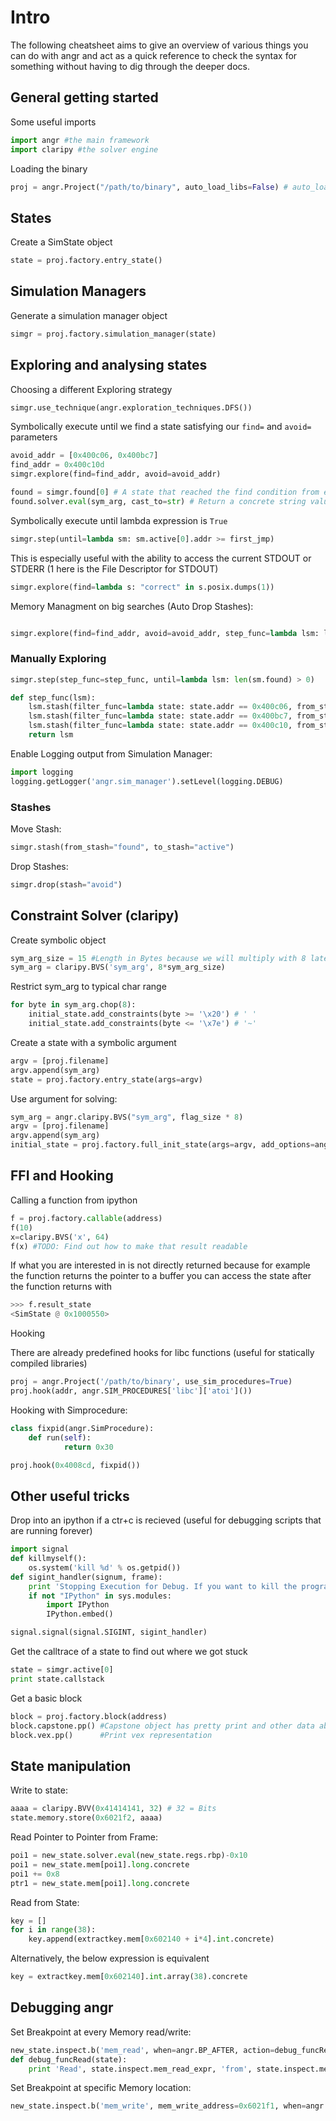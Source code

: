 # Intro

The following cheatsheet aims to give an overview of various things you can do with angr and act as a quick reference to check the syntax for something without having to dig through the deeper docs.

## General getting started

Some useful imports

```python
import angr #the main framework
import claripy #the solver engine
```

Loading the binary
```python
proj = angr.Project("/path/to/binary", auto_load_libs=False) # auto_load_libs False for improved performance
```

## States

Create a SimState object

```python
state = proj.factory.entry_state()
```

## Simulation Managers

Generate a simulation manager object

```python
simgr = proj.factory.simulation_manager(state)
```

## Exploring and analysing states

Choosing a different Exploring strategy

```python
simgr.use_technique(angr.exploration_techniques.DFS())
```
Symbolically execute until we find a state satisfying our `find=` and `avoid=` parameters

```python
avoid_addr = [0x400c06, 0x400bc7]
find_addr = 0x400c10d
simgr.explore(find=find_addr, avoid=avoid_addr)
```

```python
found = simgr.found[0] # A state that reached the find condition from explore
found.solver.eval(sym_arg, cast_to=str) # Return a concrete string value for the sym arg to reach this state
```

Symbolically execute until lambda expression is `True`

```python
simgr.step(until=lambda sm: sm.active[0].addr >= first_jmp)
```

This is especially useful with the ability to access the current STDOUT or STDERR (1 here is the File Descriptor for STDOUT)

```python
simgr.explore(find=lambda s: "correct" in s.posix.dumps(1))
```

Memory Managment on big searches (Auto Drop Stashes):

```python

simgr.explore(find=find_addr, avoid=avoid_addr, step_func=lambda lsm: lsm.drop(stash='avoid'))

```

### Manually Exploring

```python
simgr.step(step_func=step_func, until=lambda lsm: len(sm.found) > 0)

def step_func(lsm):
    lsm.stash(filter_func=lambda state: state.addr == 0x400c06, from_stash='active', to_stash='avoid')
    lsm.stash(filter_func=lambda state: state.addr == 0x400bc7, from_stash='active', to_stash='avoid')
    lsm.stash(filter_func=lambda state: state.addr == 0x400c10, from_stash='active', to_stash='found')
    return lsm
```

Enable Logging output from Simulation Manager:

```python
import logging
logging.getLogger('angr.sim_manager').setLevel(logging.DEBUG)
```

### Stashes

Move Stash:

```python
simgr.stash(from_stash="found", to_stash="active")
```

Drop Stashes:

```python
simgr.drop(stash="avoid")
```

## Constraint Solver (claripy)

Create symbolic object

```python
sym_arg_size = 15 #Length in Bytes because we will multiply with 8 later
sym_arg = claripy.BVS('sym_arg', 8*sym_arg_size)
```

Restrict sym_arg to typical char range

```python
for byte in sym_arg.chop(8):
    initial_state.add_constraints(byte >= '\x20') # ' '
    initial_state.add_constraints(byte <= '\x7e') # '~'
```

Create a state with a symbolic argument

```python
argv = [proj.filename]
argv.append(sym_arg)
state = proj.factory.entry_state(args=argv)
```

Use argument for solving:

```python
sym_arg = angr.claripy.BVS("sym_arg", flag_size * 8)
argv = [proj.filename]
argv.append(sym_arg)
initial_state = proj.factory.full_init_state(args=argv, add_options=angr.options.unicorn, remove_options={angr.options.LAZY_SOLVES})
```

## FFI and Hooking

Calling a function from ipython

```python
f = proj.factory.callable(address)
f(10)
x=claripy.BVS('x', 64)
f(x) #TODO: Find out how to make that result readable
```

If what you are interested in is not directly returned because for example the function returns the pointer to a buffer you can access the state after the function returns with

```python
>>> f.result_state
<SimState @ 0x1000550>
```

Hooking

There are already predefined hooks for libc functions (useful for statically compiled libraries)

```python
proj = angr.Project('/path/to/binary', use_sim_procedures=True)
proj.hook(addr, angr.SIM_PROCEDURES['libc']['atoi']())
```

Hooking with Simprocedure:

```python
class fixpid(angr.SimProcedure):
    def run(self):
            return 0x30

proj.hook(0x4008cd, fixpid())
```

## Other useful tricks

Drop into an ipython if a ctr+c is recieved (useful for debugging scripts that are running forever)

```python
import signal
def killmyself():
    os.system('kill %d' % os.getpid())
def sigint_handler(signum, frame):
    print 'Stopping Execution for Debug. If you want to kill the programm issue: killmyself()'
    if not "IPython" in sys.modules:
        import IPython
        IPython.embed()

signal.signal(signal.SIGINT, sigint_handler)
```

Get the calltrace of a state to find out where we got stuck

```python
state = simgr.active[0]
print state.callstack
```

Get a basic block

```python
block = proj.factory.block(address)
block.capstone.pp() #Capstone object has pretty print and other data about the dissassembly
block.vex.pp()      #Print vex representation
```

## State manipulation

Write to state:

```python
aaaa = claripy.BVV(0x41414141, 32) # 32 = Bits
state.memory.store(0x6021f2, aaaa)
```

Read Pointer to Pointer from Frame:

```python
poi1 = new_state.solver.eval(new_state.regs.rbp)-0x10
poi1 = new_state.mem[poi1].long.concrete
poi1 += 0x8
ptr1 = new_state.mem[poi1].long.concrete 
```

Read from State:

```python
key = []
for i in range(38):
    key.append(extractkey.mem[0x602140 + i*4].int.concrete)
```
Alternatively, the below expression is equivalent

```python
key = extractkey.mem[0x602140].int.array(38).concrete
```

## Debugging angr

Set Breakpoint at every Memory read/write:

```python
new_state.inspect.b('mem_read', when=angr.BP_AFTER, action=debug_funcRead)
def debug_funcRead(state):
    print 'Read', state.inspect.mem_read_expr, 'from', state.inspect.mem_read_address
```

Set Breakpoint at specific Memory location:

```python
new_state.inspect.b('mem_write', mem_write_address=0x6021f1, when=angr.BP_AFTER, action=debug_funcWrite)
```

